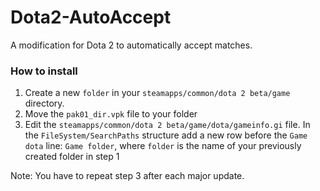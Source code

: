 # Dota2-AutoAccept

A modification for Dota 2 to automatically accept matches.

### How to install

1. Create a new `folder` in your `steamapps/common/dota 2 beta/game` directory.
2. Move the `pak01_dir.vpk` file to your folder
3. Edit the `steamapps/common/dota 2 beta/game/dota/gameinfo.gi` file. In the `FileSystem/SearchPaths` structure add a new row before the `Game dota` line: `Game folder`, where `folder` is the name of your previously created folder in step 1

Note: You have to repeat step 3 after each major update.
